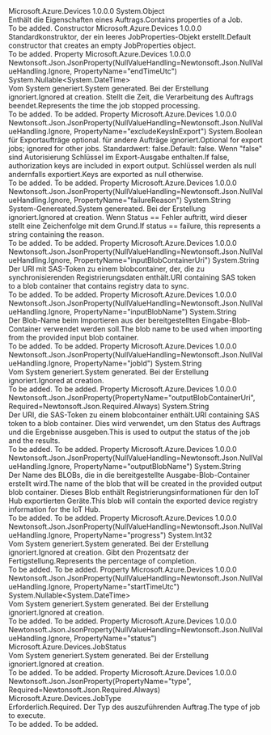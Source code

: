 <Type Name="JobProperties" FullName="Microsoft.Azure.Devices.JobProperties">
  <TypeSignature Language="C#" Value="public class JobProperties" />
  <TypeSignature Language="ILAsm" Value=".class public auto ansi beforefieldinit JobProperties extends System.Object" />
  <TypeSignature Language="DocId" Value="T:Microsoft.Azure.Devices.JobProperties" />
  <TypeSignature Language="VB.NET" Value="Public Class JobProperties" />
  <TypeSignature Language="F#" Value="type JobProperties = class" />
  <AssemblyInfo>
    <AssemblyName>Microsoft.Azure.Devices</AssemblyName>
    <AssemblyVersion>1.0.0.0</AssemblyVersion>
  </AssemblyInfo>
  <Base>
    <BaseTypeName>System.Object</BaseTypeName>
  </Base>
  <Interfaces />
  <Docs>
    <summary>
            <span data-ttu-id="cf180-101">Enthält die Eigenschaften eines Auftrags.</span><span class="sxs-lookup"><span data-stu-id="cf180-101">Contains properties of a Job.</span></span>
            </summary>
    <remarks>To be added.</remarks>
  </Docs>
  <Members>
    <Member MemberName=".ctor">
      <MemberSignature Language="C#" Value="public JobProperties ();" />
      <MemberSignature Language="ILAsm" Value=".method public hidebysig specialname rtspecialname instance void .ctor() cil managed" />
      <MemberSignature Language="DocId" Value="M:Microsoft.Azure.Devices.JobProperties.#ctor" />
      <MemberSignature Language="VB.NET" Value="Public Sub New ()" />
      <MemberType>Constructor</MemberType>
      <AssemblyInfo>
        <AssemblyName>Microsoft.Azure.Devices</AssemblyName>
        <AssemblyVersion>1.0.0.0</AssemblyVersion>
      </AssemblyInfo>
      <Parameters />
      <Docs>
        <summary>
            <span data-ttu-id="cf180-102">Standardkonstruktor, der ein leeres JobProperties-Objekt erstellt.</span><span class="sxs-lookup"><span data-stu-id="cf180-102">Default constructor that creates an empty JobProperties object.</span></span>
            </summary>
        <remarks>To be added.</remarks>
      </Docs>
    </Member>
    <Member MemberName="EndTimeUtc">
      <MemberSignature Language="C#" Value="public Nullable&lt;DateTime&gt; EndTimeUtc { get; set; }" />
      <MemberSignature Language="ILAsm" Value=".property instance valuetype System.Nullable`1&lt;valuetype System.DateTime&gt; EndTimeUtc" />
      <MemberSignature Language="DocId" Value="P:Microsoft.Azure.Devices.JobProperties.EndTimeUtc" />
      <MemberSignature Language="VB.NET" Value="Public Property EndTimeUtc As Nullable(Of DateTime)" />
      <MemberSignature Language="F#" Value="member this.EndTimeUtc : Nullable&lt;DateTime&gt; with get, set" Usage="Microsoft.Azure.Devices.JobProperties.EndTimeUtc" />
      <MemberType>Property</MemberType>
      <AssemblyInfo>
        <AssemblyName>Microsoft.Azure.Devices</AssemblyName>
        <AssemblyVersion>1.0.0.0</AssemblyVersion>
      </AssemblyInfo>
      <Attributes>
        <Attribute>
          <AttributeName>Newtonsoft.Json.JsonProperty(NullValueHandling=Newtonsoft.Json.NullValueHandling.Ignore, PropertyName="endTimeUtc")</AttributeName>
        </Attribute>
      </Attributes>
      <ReturnValue>
        <ReturnType>System.Nullable&lt;System.DateTime&gt;</ReturnType>
      </ReturnValue>
      <Docs>
        <summary>
            <span data-ttu-id="cf180-103">Vom System generiert.</span><span class="sxs-lookup"><span data-stu-id="cf180-103">System generated.</span></span>  <span data-ttu-id="cf180-104">Bei der Erstellung ignoriert.</span><span class="sxs-lookup"><span data-stu-id="cf180-104">Ignored at creation.</span></span>
            <span data-ttu-id="cf180-105">Stellt die Zeit, die Verarbeitung des Auftrags beendet.</span><span class="sxs-lookup"><span data-stu-id="cf180-105">Represents the time the job stopped processing.</span></span>
            </summary>
        <value>To be added.</value>
        <remarks>To be added.</remarks>
      </Docs>
    </Member>
    <Member MemberName="ExcludeKeysInExport">
      <MemberSignature Language="C#" Value="public bool ExcludeKeysInExport { get; set; }" />
      <MemberSignature Language="ILAsm" Value=".property instance bool ExcludeKeysInExport" />
      <MemberSignature Language="DocId" Value="P:Microsoft.Azure.Devices.JobProperties.ExcludeKeysInExport" />
      <MemberSignature Language="VB.NET" Value="Public Property ExcludeKeysInExport As Boolean" />
      <MemberSignature Language="F#" Value="member this.ExcludeKeysInExport : bool with get, set" Usage="Microsoft.Azure.Devices.JobProperties.ExcludeKeysInExport" />
      <MemberType>Property</MemberType>
      <AssemblyInfo>
        <AssemblyName>Microsoft.Azure.Devices</AssemblyName>
        <AssemblyVersion>1.0.0.0</AssemblyVersion>
      </AssemblyInfo>
      <Attributes>
        <Attribute>
          <AttributeName>Newtonsoft.Json.JsonProperty(NullValueHandling=Newtonsoft.Json.NullValueHandling.Ignore, PropertyName="excludeKeysInExport")</AttributeName>
        </Attribute>
      </Attributes>
      <ReturnValue>
        <ReturnType>System.Boolean</ReturnType>
      </ReturnValue>
      <Docs>
        <summary>
            <span data-ttu-id="cf180-106">für Exportaufträge optional. für andere Aufträge ignoriert.</span><span class="sxs-lookup"><span data-stu-id="cf180-106">Optional for export jobs; ignored for other jobs.</span></span>  <span data-ttu-id="cf180-107">Standardwert: false.</span><span class="sxs-lookup"><span data-stu-id="cf180-107">Default: false.</span></span>  <span data-ttu-id="cf180-108">Wenn "false" sind Autorisierung Schlüssel im Export-Ausgabe enthalten.</span><span class="sxs-lookup"><span data-stu-id="cf180-108">If false, authorization keys are included in export output.</span></span>  <span data-ttu-id="cf180-109">Schlüssel werden als null andernfalls exportiert.</span><span class="sxs-lookup"><span data-stu-id="cf180-109">Keys are exported as null otherwise.</span></span>
            </summary>
        <value>To be added.</value>
        <remarks>To be added.</remarks>
      </Docs>
    </Member>
    <Member MemberName="FailureReason">
      <MemberSignature Language="C#" Value="public string FailureReason { get; set; }" />
      <MemberSignature Language="ILAsm" Value=".property instance string FailureReason" />
      <MemberSignature Language="DocId" Value="P:Microsoft.Azure.Devices.JobProperties.FailureReason" />
      <MemberSignature Language="VB.NET" Value="Public Property FailureReason As String" />
      <MemberSignature Language="F#" Value="member this.FailureReason : string with get, set" Usage="Microsoft.Azure.Devices.JobProperties.FailureReason" />
      <MemberType>Property</MemberType>
      <AssemblyInfo>
        <AssemblyName>Microsoft.Azure.Devices</AssemblyName>
        <AssemblyVersion>1.0.0.0</AssemblyVersion>
      </AssemblyInfo>
      <Attributes>
        <Attribute>
          <AttributeName>Newtonsoft.Json.JsonProperty(NullValueHandling=Newtonsoft.Json.NullValueHandling.Ignore, PropertyName="failureReason")</AttributeName>
        </Attribute>
      </Attributes>
      <ReturnValue>
        <ReturnType>System.String</ReturnType>
      </ReturnValue>
      <Docs>
        <summary>
            <span data-ttu-id="cf180-110">System-Genereated.</span><span class="sxs-lookup"><span data-stu-id="cf180-110">System genereated.</span></span>  <span data-ttu-id="cf180-111">Bei der Erstellung ignoriert.</span><span class="sxs-lookup"><span data-stu-id="cf180-111">Ignored at creation.</span></span>
            <span data-ttu-id="cf180-112">Wenn Status == Fehler auftritt, wird dieser stellt eine Zeichenfolge mit dem Grund.</span><span class="sxs-lookup"><span data-stu-id="cf180-112">If status == failure, this represents a string containing the reason.</span></span>
            </summary>
        <value>To be added.</value>
        <remarks>To be added.</remarks>
      </Docs>
    </Member>
    <Member MemberName="InputBlobContainerUri">
      <MemberSignature Language="C#" Value="public string InputBlobContainerUri { get; set; }" />
      <MemberSignature Language="ILAsm" Value=".property instance string InputBlobContainerUri" />
      <MemberSignature Language="DocId" Value="P:Microsoft.Azure.Devices.JobProperties.InputBlobContainerUri" />
      <MemberSignature Language="VB.NET" Value="Public Property InputBlobContainerUri As String" />
      <MemberSignature Language="F#" Value="member this.InputBlobContainerUri : string with get, set" Usage="Microsoft.Azure.Devices.JobProperties.InputBlobContainerUri" />
      <MemberType>Property</MemberType>
      <AssemblyInfo>
        <AssemblyName>Microsoft.Azure.Devices</AssemblyName>
        <AssemblyVersion>1.0.0.0</AssemblyVersion>
      </AssemblyInfo>
      <Attributes>
        <Attribute>
          <AttributeName>Newtonsoft.Json.JsonProperty(NullValueHandling=Newtonsoft.Json.NullValueHandling.Ignore, PropertyName="inputBlobContainerUri")</AttributeName>
        </Attribute>
      </Attributes>
      <ReturnValue>
        <ReturnType>System.String</ReturnType>
      </ReturnValue>
      <Docs>
        <summary>
            <span data-ttu-id="cf180-113">Der URI mit SAS-Token zu einem blobcontainer, der, die zu synchronisierenden Registrierungsdaten enthält.</span><span class="sxs-lookup"><span data-stu-id="cf180-113">URI containing SAS token to a blob container that contains registry data to sync.</span></span>
            </summary>
        <value>To be added.</value>
        <remarks>To be added.</remarks>
      </Docs>
    </Member>
    <Member MemberName="InputBlobName">
      <MemberSignature Language="C#" Value="public string InputBlobName { get; set; }" />
      <MemberSignature Language="ILAsm" Value=".property instance string InputBlobName" />
      <MemberSignature Language="DocId" Value="P:Microsoft.Azure.Devices.JobProperties.InputBlobName" />
      <MemberSignature Language="VB.NET" Value="Public Property InputBlobName As String" />
      <MemberSignature Language="F#" Value="member this.InputBlobName : string with get, set" Usage="Microsoft.Azure.Devices.JobProperties.InputBlobName" />
      <MemberType>Property</MemberType>
      <AssemblyInfo>
        <AssemblyName>Microsoft.Azure.Devices</AssemblyName>
        <AssemblyVersion>1.0.0.0</AssemblyVersion>
      </AssemblyInfo>
      <Attributes>
        <Attribute>
          <AttributeName>Newtonsoft.Json.JsonProperty(NullValueHandling=Newtonsoft.Json.NullValueHandling.Ignore, PropertyName="inputBlobName")</AttributeName>
        </Attribute>
      </Attributes>
      <ReturnValue>
        <ReturnType>System.String</ReturnType>
      </ReturnValue>
      <Docs>
        <summary>
            <span data-ttu-id="cf180-114">Der Blob-Name beim Importieren aus der bereitgestellten Eingabe-Blob-Container verwendet werden soll.</span><span class="sxs-lookup"><span data-stu-id="cf180-114">The blob name to be used when importing from the provided input blob container.</span></span>
            </summary>
        <value>To be added.</value>
        <remarks>To be added.</remarks>
      </Docs>
    </Member>
    <Member MemberName="JobId">
      <MemberSignature Language="C#" Value="public string JobId { get; set; }" />
      <MemberSignature Language="ILAsm" Value=".property instance string JobId" />
      <MemberSignature Language="DocId" Value="P:Microsoft.Azure.Devices.JobProperties.JobId" />
      <MemberSignature Language="VB.NET" Value="Public Property JobId As String" />
      <MemberSignature Language="F#" Value="member this.JobId : string with get, set" Usage="Microsoft.Azure.Devices.JobProperties.JobId" />
      <MemberType>Property</MemberType>
      <AssemblyInfo>
        <AssemblyName>Microsoft.Azure.Devices</AssemblyName>
        <AssemblyVersion>1.0.0.0</AssemblyVersion>
      </AssemblyInfo>
      <Attributes>
        <Attribute>
          <AttributeName>Newtonsoft.Json.JsonProperty(NullValueHandling=Newtonsoft.Json.NullValueHandling.Ignore, PropertyName="jobId")</AttributeName>
        </Attribute>
      </Attributes>
      <ReturnValue>
        <ReturnType>System.String</ReturnType>
      </ReturnValue>
      <Docs>
        <summary>
            <span data-ttu-id="cf180-115">Vom System generiert.</span><span class="sxs-lookup"><span data-stu-id="cf180-115">System generated.</span></span>  <span data-ttu-id="cf180-116">Bei der Erstellung ignoriert.</span><span class="sxs-lookup"><span data-stu-id="cf180-116">Ignored at creation.</span></span>
            </summary>
        <value>To be added.</value>
        <remarks>To be added.</remarks>
      </Docs>
    </Member>
    <Member MemberName="OutputBlobContainerUri">
      <MemberSignature Language="C#" Value="public string OutputBlobContainerUri { get; set; }" />
      <MemberSignature Language="ILAsm" Value=".property instance string OutputBlobContainerUri" />
      <MemberSignature Language="DocId" Value="P:Microsoft.Azure.Devices.JobProperties.OutputBlobContainerUri" />
      <MemberSignature Language="VB.NET" Value="Public Property OutputBlobContainerUri As String" />
      <MemberSignature Language="F#" Value="member this.OutputBlobContainerUri : string with get, set" Usage="Microsoft.Azure.Devices.JobProperties.OutputBlobContainerUri" />
      <MemberType>Property</MemberType>
      <AssemblyInfo>
        <AssemblyName>Microsoft.Azure.Devices</AssemblyName>
        <AssemblyVersion>1.0.0.0</AssemblyVersion>
      </AssemblyInfo>
      <Attributes>
        <Attribute>
          <AttributeName>Newtonsoft.Json.JsonProperty(PropertyName="outputBlobContainerUri", Required=Newtonsoft.Json.Required.Always)</AttributeName>
        </Attribute>
      </Attributes>
      <ReturnValue>
        <ReturnType>System.String</ReturnType>
      </ReturnValue>
      <Docs>
        <summary>
            <span data-ttu-id="cf180-117">Der URI, die SAS-Token zu einem blobcontainer enthält.</span><span class="sxs-lookup"><span data-stu-id="cf180-117">URI containing SAS token to a blob container.</span></span>  <span data-ttu-id="cf180-118">Dies wird verwendet, um den Status des Auftrags und die Ergebnisse ausgeben.</span><span class="sxs-lookup"><span data-stu-id="cf180-118">This is used to output the status of the job and the results.</span></span>
            </summary>
        <value>To be added.</value>
        <remarks>To be added.</remarks>
      </Docs>
    </Member>
    <Member MemberName="OutputBlobName">
      <MemberSignature Language="C#" Value="public string OutputBlobName { get; set; }" />
      <MemberSignature Language="ILAsm" Value=".property instance string OutputBlobName" />
      <MemberSignature Language="DocId" Value="P:Microsoft.Azure.Devices.JobProperties.OutputBlobName" />
      <MemberSignature Language="VB.NET" Value="Public Property OutputBlobName As String" />
      <MemberSignature Language="F#" Value="member this.OutputBlobName : string with get, set" Usage="Microsoft.Azure.Devices.JobProperties.OutputBlobName" />
      <MemberType>Property</MemberType>
      <AssemblyInfo>
        <AssemblyName>Microsoft.Azure.Devices</AssemblyName>
        <AssemblyVersion>1.0.0.0</AssemblyVersion>
      </AssemblyInfo>
      <Attributes>
        <Attribute>
          <AttributeName>Newtonsoft.Json.JsonProperty(NullValueHandling=Newtonsoft.Json.NullValueHandling.Ignore, PropertyName="outputBlobName")</AttributeName>
        </Attribute>
      </Attributes>
      <ReturnValue>
        <ReturnType>System.String</ReturnType>
      </ReturnValue>
      <Docs>
        <summary>
            <span data-ttu-id="cf180-119">Der Name des BLOBs, die in die bereitgestellte Ausgabe-Blob-Container erstellt wird.</span><span class="sxs-lookup"><span data-stu-id="cf180-119">The name of the blob that will be created in the provided output blob container.</span></span>  <span data-ttu-id="cf180-120">Dieses Blob enthält Registrierungsinformationen für den IoT Hub exportierten Geräte.</span><span class="sxs-lookup"><span data-stu-id="cf180-120">This blob will contain the exported device registry information for the IoT Hub.</span></span>
            </summary>
        <value>To be added.</value>
        <remarks>To be added.</remarks>
      </Docs>
    </Member>
    <Member MemberName="Progress">
      <MemberSignature Language="C#" Value="public int Progress { get; set; }" />
      <MemberSignature Language="ILAsm" Value=".property instance int32 Progress" />
      <MemberSignature Language="DocId" Value="P:Microsoft.Azure.Devices.JobProperties.Progress" />
      <MemberSignature Language="VB.NET" Value="Public Property Progress As Integer" />
      <MemberSignature Language="F#" Value="member this.Progress : int with get, set" Usage="Microsoft.Azure.Devices.JobProperties.Progress" />
      <MemberType>Property</MemberType>
      <AssemblyInfo>
        <AssemblyName>Microsoft.Azure.Devices</AssemblyName>
        <AssemblyVersion>1.0.0.0</AssemblyVersion>
      </AssemblyInfo>
      <Attributes>
        <Attribute>
          <AttributeName>Newtonsoft.Json.JsonProperty(NullValueHandling=Newtonsoft.Json.NullValueHandling.Ignore, PropertyName="progress")</AttributeName>
        </Attribute>
      </Attributes>
      <ReturnValue>
        <ReturnType>System.Int32</ReturnType>
      </ReturnValue>
      <Docs>
        <summary>
            <span data-ttu-id="cf180-121">Vom System generiert.</span><span class="sxs-lookup"><span data-stu-id="cf180-121">System generated.</span></span>  <span data-ttu-id="cf180-122">Bei der Erstellung ignoriert.</span><span class="sxs-lookup"><span data-stu-id="cf180-122">Ignored at creation.</span></span>
            <span data-ttu-id="cf180-123">Gibt den Prozentsatz der Fertigstellung.</span><span class="sxs-lookup"><span data-stu-id="cf180-123">Represents the percentage of completion.</span></span>
            </summary>
        <value>To be added.</value>
        <remarks>To be added.</remarks>
      </Docs>
    </Member>
    <Member MemberName="StartTimeUtc">
      <MemberSignature Language="C#" Value="public Nullable&lt;DateTime&gt; StartTimeUtc { get; set; }" />
      <MemberSignature Language="ILAsm" Value=".property instance valuetype System.Nullable`1&lt;valuetype System.DateTime&gt; StartTimeUtc" />
      <MemberSignature Language="DocId" Value="P:Microsoft.Azure.Devices.JobProperties.StartTimeUtc" />
      <MemberSignature Language="VB.NET" Value="Public Property StartTimeUtc As Nullable(Of DateTime)" />
      <MemberSignature Language="F#" Value="member this.StartTimeUtc : Nullable&lt;DateTime&gt; with get, set" Usage="Microsoft.Azure.Devices.JobProperties.StartTimeUtc" />
      <MemberType>Property</MemberType>
      <AssemblyInfo>
        <AssemblyName>Microsoft.Azure.Devices</AssemblyName>
        <AssemblyVersion>1.0.0.0</AssemblyVersion>
      </AssemblyInfo>
      <Attributes>
        <Attribute>
          <AttributeName>Newtonsoft.Json.JsonProperty(NullValueHandling=Newtonsoft.Json.NullValueHandling.Ignore, PropertyName="startTimeUtc")</AttributeName>
        </Attribute>
      </Attributes>
      <ReturnValue>
        <ReturnType>System.Nullable&lt;System.DateTime&gt;</ReturnType>
      </ReturnValue>
      <Docs>
        <summary>
            <span data-ttu-id="cf180-124">Vom System generiert.</span><span class="sxs-lookup"><span data-stu-id="cf180-124">System generated.</span></span>  <span data-ttu-id="cf180-125">Bei der Erstellung ignoriert.</span><span class="sxs-lookup"><span data-stu-id="cf180-125">Ignored at creation.</span></span>
            </summary>
        <value>To be added.</value>
        <remarks>To be added.</remarks>
      </Docs>
    </Member>
    <Member MemberName="Status">
      <MemberSignature Language="C#" Value="public Microsoft.Azure.Devices.JobStatus Status { get; set; }" />
      <MemberSignature Language="ILAsm" Value=".property instance valuetype Microsoft.Azure.Devices.JobStatus Status" />
      <MemberSignature Language="DocId" Value="P:Microsoft.Azure.Devices.JobProperties.Status" />
      <MemberSignature Language="VB.NET" Value="Public Property Status As JobStatus" />
      <MemberSignature Language="F#" Value="member this.Status : Microsoft.Azure.Devices.JobStatus with get, set" Usage="Microsoft.Azure.Devices.JobProperties.Status" />
      <MemberType>Property</MemberType>
      <AssemblyInfo>
        <AssemblyName>Microsoft.Azure.Devices</AssemblyName>
        <AssemblyVersion>1.0.0.0</AssemblyVersion>
      </AssemblyInfo>
      <Attributes>
        <Attribute>
          <AttributeName>Newtonsoft.Json.JsonProperty(NullValueHandling=Newtonsoft.Json.NullValueHandling.Ignore, PropertyName="status")</AttributeName>
        </Attribute>
      </Attributes>
      <ReturnValue>
        <ReturnType>Microsoft.Azure.Devices.JobStatus</ReturnType>
      </ReturnValue>
      <Docs>
        <summary>
            <span data-ttu-id="cf180-126">Vom System generiert.</span><span class="sxs-lookup"><span data-stu-id="cf180-126">System generated.</span></span>  <span data-ttu-id="cf180-127">Bei der Erstellung ignoriert.</span><span class="sxs-lookup"><span data-stu-id="cf180-127">Ignored at creation.</span></span>
            </summary>
        <value>To be added.</value>
        <remarks>To be added.</remarks>
      </Docs>
    </Member>
    <Member MemberName="Type">
      <MemberSignature Language="C#" Value="public Microsoft.Azure.Devices.JobType Type { get; set; }" />
      <MemberSignature Language="ILAsm" Value=".property instance valuetype Microsoft.Azure.Devices.JobType Type" />
      <MemberSignature Language="DocId" Value="P:Microsoft.Azure.Devices.JobProperties.Type" />
      <MemberSignature Language="VB.NET" Value="Public Property Type As JobType" />
      <MemberSignature Language="F#" Value="member this.Type : Microsoft.Azure.Devices.JobType with get, set" Usage="Microsoft.Azure.Devices.JobProperties.Type" />
      <MemberType>Property</MemberType>
      <AssemblyInfo>
        <AssemblyName>Microsoft.Azure.Devices</AssemblyName>
        <AssemblyVersion>1.0.0.0</AssemblyVersion>
      </AssemblyInfo>
      <Attributes>
        <Attribute>
          <AttributeName>Newtonsoft.Json.JsonProperty(PropertyName="type", Required=Newtonsoft.Json.Required.Always)</AttributeName>
        </Attribute>
      </Attributes>
      <ReturnValue>
        <ReturnType>Microsoft.Azure.Devices.JobType</ReturnType>
      </ReturnValue>
      <Docs>
        <summary>
            <span data-ttu-id="cf180-128">Erforderlich.</span><span class="sxs-lookup"><span data-stu-id="cf180-128">Required.</span></span>
            <span data-ttu-id="cf180-129">Der Typ des auszuführenden Auftrag.</span><span class="sxs-lookup"><span data-stu-id="cf180-129">The type of job to execute.</span></span>
            </summary>
        <value>To be added.</value>
        <remarks>To be added.</remarks>
      </Docs>
    </Member>
  </Members>
</Type>